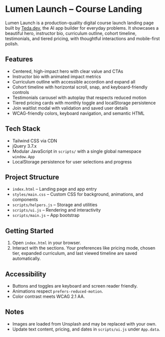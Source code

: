 # Lumen Launch – Course Landing

Lumen Launch is a production-quality digital course launch landing page built by [Teda.dev](https://teda.dev), the AI app builder for everyday problems. It showcases a beautiful hero, instructor bio, curriculum outline, cohort timeline, testimonials, and tiered pricing, with thoughtful interactions and mobile-first polish.

## Features
- Centered, high-impact hero with clear value and CTAs
- Instructor bio with animated impact metrics
- Curriculum outline with accessible accordion and expand all
- Cohort timeline with horizontal scroll, snap, and keyboard-friendly controls
- Testimonials carousel with autoplay that respects reduced motion
- Tiered pricing cards with monthly toggle and localStorage persistence
- Join waitlist modal with validation and saved user details
- WCAG-friendly colors, keyboard navigation, and semantic HTML

## Tech Stack
- Tailwind CSS via CDN
- jQuery 3.7.x
- Modular JavaScript in `scripts/` with a single global namespace `window.App`
- LocalStorage persistence for user selections and progress

## Project Structure
- `index.html` – Landing page and app entry
- `styles/main.css` – Custom CSS for background, animations, and components
- `scripts/helpers.js` – Storage and utilities
- `scripts/ui.js` – Rendering and interactivity
- `scripts/main.js` – App bootstrap

## Getting Started
1. Open `index.html` in your browser.
2. Interact with the sections. Your preferences like pricing mode, chosen tier, expanded curriculum, and last viewed timeline are saved automatically.

## Accessibility
- Buttons and toggles are keyboard and screen reader friendly.
- Animations respect `prefers-reduced-motion`.
- Color contrast meets WCAG 2.1 AA.

## Notes
- Images are loaded from Unsplash and may be replaced with your own.
- Update text content, pricing, and dates in `scripts/ui.js` under `App.data`.
